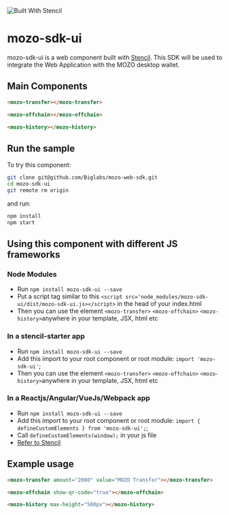![Built With Stencil](https://img.shields.io/badge/-Built%20With%20Stencil-16161d.svg?logo=data%3Aimage%2Fsvg%2Bxml%3Bbase64%2CPD94bWwgdmVyc2lvbj0iMS4wIiBlbmNvZGluZz0idXRmLTgiPz4KPCEtLSBHZW5lcmF0b3I6IEFkb2JlIElsbHVzdHJhdG9yIDE5LjIuMSwgU1ZHIEV4cG9ydCBQbHVnLUluIC4gU1ZHIFZlcnNpb246IDYuMDAgQnVpbGQgMCkgIC0tPgo8c3ZnIHZlcnNpb249IjEuMSIgaWQ9IkxheWVyXzEiIHhtbG5zPSJodHRwOi8vd3d3LnczLm9yZy8yMDAwL3N2ZyIgeG1sbnM6eGxpbms9Imh0dHA6Ly93d3cudzMub3JnLzE5OTkveGxpbmsiIHg9IjBweCIgeT0iMHB4IgoJIHZpZXdCb3g9IjAgMCA1MTIgNTEyIiBzdHlsZT0iZW5hYmxlLWJhY2tncm91bmQ6bmV3IDAgMCA1MTIgNTEyOyIgeG1sOnNwYWNlPSJwcmVzZXJ2ZSI%2BCjxzdHlsZSB0eXBlPSJ0ZXh0L2NzcyI%2BCgkuc3Qwe2ZpbGw6I0ZGRkZGRjt9Cjwvc3R5bGU%2BCjxwYXRoIGNsYXNzPSJzdDAiIGQ9Ik00MjQuNywzNzMuOWMwLDM3LjYtNTUuMSw2OC42LTkyLjcsNjguNkgxODAuNGMtMzcuOSwwLTkyLjctMzAuNy05Mi43LTY4LjZ2LTMuNmgzMzYuOVYzNzMuOXoiLz4KPHBhdGggY2xhc3M9InN0MCIgZD0iTTQyNC43LDI5Mi4xSDE4MC40Yy0zNy42LDAtOTIuNy0zMS05Mi43LTY4LjZ2LTMuNkgzMzJjMzcuNiwwLDkyLjcsMzEsOTIuNyw2OC42VjI5Mi4xeiIvPgo8cGF0aCBjbGFzcz0ic3QwIiBkPSJNNDI0LjcsMTQxLjdIODcuN3YtMy42YzAtMzcuNiw1NC44LTY4LjYsOTIuNy02OC42SDMzMmMzNy45LDAsOTIuNywzMC43LDkyLjcsNjguNlYxNDEuN3oiLz4KPC9zdmc%2BCg%3D%3D&colorA=16161d&style=flat-square)

# mozo-sdk-ui

mozo-sdk-ui is a web component built with [Stencil](https://stenciljs.com/).
This SDK will be used to integrate the Web Application with the MOZO desktop wallet.

## Main Components

```html
<mozo-transfer></mozo-transfer>
```

```html
<mozo-offchain></mozo-offchain>
```

```html
<mozo-history></mozo-history>
```


## Run the sample

To try this component:

```bash
git clone git@github.com/Biglabs/mozo-web-sdk.git
cd mozo-sdk-ui
git remote rm origin
```

and run:

```bash
npm install
npm start
```

## Using this component with different JS frameworks 

### Node Modules
- Run `npm install mozo-sdk-ui --save`
- Put a script tag similar to this `<script src='node_modules/mozo-sdk-ui/dist/mozo-sdk-ui.js></script>` in the head of your index.html
- Then you can use the element `<mozo-transfer>` `<mozo-offchain>` `<mozo-history>`anywhere in your template, JSX, html etc

### In a stencil-starter app
- Run `npm install mozo-sdk-ui --save`
- Add this import to your root component or root module: `import 'mozo-sdk-ui'`;
- Then you can use the element `<mozo-transfer>` `<mozo-offchain>` `<mozo-history>`anywhere in your template, JSX, html etc

### In a Reactjs/Angular/VueJs/Webpack app
- Run `npm install mozo-sdk-ui --save`
- Add this import to your root component or root module: `import { defineCustomElements } from 'mozo-sdk-ui';`;
- Call `defineCustomElements(window);` in your js file
- [Refer to Stencil](https://stenciljs.com/docs/overview)


## Example usage

```html
<mozo-transfer amount="2000" value="MOZO Transfer"></mozo-transfer>
```

```html
<mozo-offchain show-qr-code="true"></mozo-offchain>
```

```html
<mozo-history max-height="500px"></mozo-history>
```